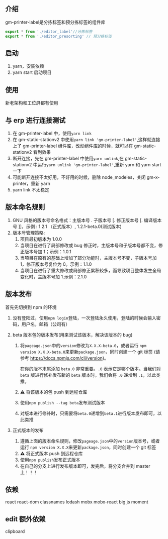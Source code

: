 ## 介绍

gm-printer-label是分拣标签和预分拣标签的组件库

```js
export * from './editor_label'//分拣标签
export * from './editor_presorting' // 预分拣标签
```

## 启动

1. yarn，安装依赖
2. yarn start 启动项目

## 使用

新老架构和工位屏都有使用

## 与 erp 进行连接测试

1. 在 gm-printer-label 中，使用`yarn link`
2. 在 gm-static-stationv2 中使用`yarn link 'gm-printer-label'`,这样就连接上了 gm-printer-label 组件库，改动组件库的时候，就可以在 gm-static-stationv2 看到效果
3. 断开连接，先在 gm-printer-label 中使用`yarn unlink`,在 gm-static-stationv2 中运行`yarn unlink 'gm-printer-label'`,重新 yarn 和 yarn start 一下
4. 可能断开连接不太好用，不好用的时候，删除 node_modeles，关闭 gm-x-printer，重新 yarn
5. yarn link 不太稳定

## 版本命名规则

1. GNU 风格的版本号命名格式：主版本号 . 子版本号 [. 修正版本号 [. 编译版本号 ]]，示例 : 1.2.1 （正式版本）, 1.2.1-beta.0(测试版本)
2. 版本号管理策略:
   1. 项目最初版本为 1.0.0
   2. 当项目在进行了局部修改或 bug 修正时，主版本号和子版本号都不变，修正版本号加 1；示例：1.0.1
   3. 当项目在原有的基础上增加了部分功能时，主版本号不变，子版本号加 1，修正版本号复位为 0。示例：1.1.0
   4. 当项目在进行了重大修改或局部修正累积较多，而导致项目整体发生全局变化时，主版本号加 1.示例：2.1.0

## 版本发布

首先先切换到 npm 的环境

1. 没有登陆过，使用`npm login`登陆，一次登陆永久使用，登陆的时候会输入密码，用户名，邮箱（公司有）

2. beta 版本包的版本发布(用来测试该版本，解决该版本的 bug)

   1. 将`pageage.json`中的`version`修改为`X.X.X-beta.0`，或者运行 `npm version X.X.X-beta.0`来更新`package.json`，同时创建一个 git 标签 (请参考 https://docs.npmjs.com/cli/version)。

      在你的版本末尾添加 `beta.0` 非常重要。`.0` 表示它是哪个版本。当我们对 `beta` 版进行修补发布新的 `beta` 版本时，我们会将 `.0` 递增到 `.1`，以此类推。

   2. ⚠️ 将该版本的包 push 到远程仓库

   3. 使用`npm publish --tag beta`发布测试版本

   4. 对版本进行修补时，只需要将`beta.0`递增到`beta.1`进行版本发布即可，以此类推

3. 正式版本的发布

   1. 遵循上面的版本命名规则，修改`pageage.json`中的`version`版本号，或者运行 `npm version X.X.X`来更新`package.json`，同时创建一个 git 标签
   2. ⚠️ 将正式版本 push 到远程仓库
   3. 使用`npm publish`发布正式版本
   4. 在自己的分支上进行发布版本即可，发完后，将分支合并到 master 上！！！

## 依赖
react react-dom
classnames
lodash
mobx mobx-react
big.js
moment

## edit 额外依赖
clipboard

